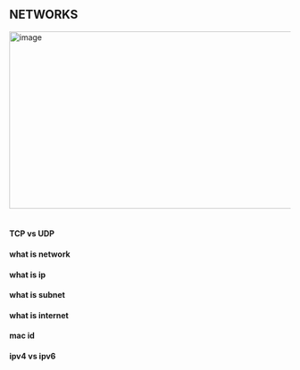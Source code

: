 ## NETWORKS<br>
<img width="566" height="318" alt="image" src="https://github.com/user-attachments/assets/afbd274c-a36f-4f5f-b01c-cbfe58683d46" /><br><br>
#### TCP vs UDP

#### what is network
#### what is ip
#### what is subnet
#### what is internet
#### mac id
#### ipv4 vs ipv6







